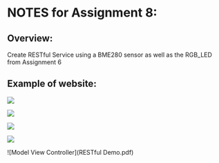 # NOTES for Assignment 8:

## Overview:

Create RESTful Service using a BME280 sensor as well as the RGB_LED from Assignment 6

## Example of website:

![](Images/IMG_2151.png?raw=true)

![](Images/IMG_2148.png?raw=true)

![](Images/IMG_2149.png?raw=true)

![](Images/IMG_2150.png?raw=true)


![Model View Controller](RESTful Demo.pdf)
